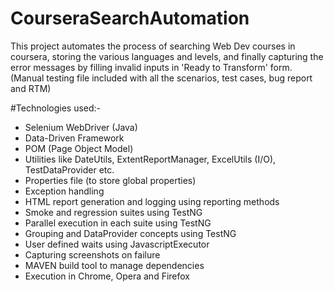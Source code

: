 # CourseraSearchAutomation
This project automates the process of searching Web Dev courses in coursera, storing the various languages and levels, and finally capturing the error messages by filling invalid inputs in 'Ready to Transform' form. (Manual testing file included with all the scenarios, test cases, bug report and RTM)

#Technologies used:-

* Selenium WebDriver (Java)
* Data-Driven Framework
* POM (Page Object Model)
* Utilities like DateUtils, ExtentReportManager, ExcelUtils (I/O), TestDataProvider etc.
* Properties file (to store global properties)
* Exception handling
* HTML report generation and logging using reporting methods
* Smoke and regression suites using TestNG
* Parallel execution in each suite using TestNG
* Grouping and DataProvider concepts using TestNG
* User defined waits using JavascriptExecutor
* Capturing screenshots on failure
* MAVEN build tool to manage dependencies
* Execution in Chrome, Opera and Firefox
